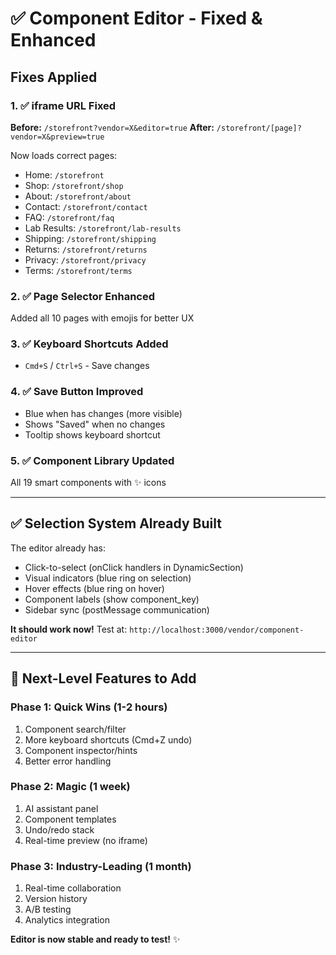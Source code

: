 # ✅ Component Editor - Fixed & Enhanced

## Fixes Applied

### 1. ✅ iframe URL Fixed
**Before:** `/storefront?vendor=X&editor=true`
**After:** `/storefront/[page]?vendor=X&preview=true`

Now loads correct pages:
- Home: `/storefront`
- Shop: `/storefront/shop`
- About: `/storefront/about`
- Contact: `/storefront/contact`
- FAQ: `/storefront/faq`
- Lab Results: `/storefront/lab-results`
- Shipping: `/storefront/shipping`
- Returns: `/storefront/returns`
- Privacy: `/storefront/privacy`
- Terms: `/storefront/terms`

### 2. ✅ Page Selector Enhanced
Added all 10 pages with emojis for better UX

### 3. ✅ Keyboard Shortcuts Added
- `Cmd+S` / `Ctrl+S` - Save changes

### 4. ✅ Save Button Improved
- Blue when has changes (more visible)
- Shows "Saved" when no changes
- Tooltip shows keyboard shortcut

### 5. ✅ Component Library Updated
All 19 smart components with ✨ icons

---

## ✅ Selection System Already Built

The editor already has:
- Click-to-select (onClick handlers in DynamicSection)
- Visual indicators (blue ring on selection)
- Hover effects (blue ring on hover)
- Component labels (show component_key)
- Sidebar sync (postMessage communication)

**It should work now!** Test at: `http://localhost:3000/vendor/component-editor`

---

## 🚀 Next-Level Features to Add

### Phase 1: Quick Wins (1-2 hours)
1. Component search/filter
2. More keyboard shortcuts (Cmd+Z undo)
3. Component inspector/hints
4. Better error handling

### Phase 2: Magic (1 week)
1. AI assistant panel
2. Component templates
3. Undo/redo stack
4. Real-time preview (no iframe)

### Phase 3: Industry-Leading (1 month)
1. Real-time collaboration
2. Version history
3. A/B testing
4. Analytics integration

**Editor is now stable and ready to test!** ✨

